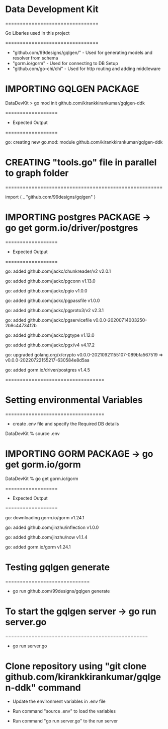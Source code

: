# Data Development Kit

================================

Go Libaries used in this project 

================================

- "github.com/99designs/gqlgen/" - Used for generating models and resolver from schema
- "gorm.io/gorm" - Used for connecting to DB Setup
- "github.com/go-chi/chi" - Used for http routing and adding middleware


# IMPORTING GQLGEN PACKAGE

DataDevKit > go mod init github.com/kirankkirankumar/gqlgen-ddk  

==================

- Expected Output

==================

go: creating new go.mod: module github.com/kirankkirankumar/gqlgen-ddk

# CREATING "tools.go" file in parallel to graph folder

======================================================

import (
	_ "github.com/99designs/gqlgen"
)

# IMPORTING postgres PACKAGE ->  go get gorm.io/driver/postgres

==================

- Expected Output

==================

go: added github.com/jackc/chunkreader/v2 v2.0.1

go: added github.com/jackc/pgconn v1.13.0

go: added github.com/jackc/pgio v1.0.0

go: added github.com/jackc/pgpassfile v1.0.0

go: added github.com/jackc/pgproto3/v2 v2.3.1

go: added github.com/jackc/pgservicefile v0.0.0-20200714003250-2b9c44734f2b

go: added github.com/jackc/pgtype v1.12.0

go: added github.com/jackc/pgx/v4 v4.17.2

go: upgraded golang.org/x/crypto v0.0.0-20210921155107-089bfa567519 => v0.0.0-20220722155217-630584e8d5aa

go: added gorm.io/driver/postgres v1.4.5

==================================

# Setting environmental Variables 

==================================

- create .env file and specify the Required DB details 

DataDevKit % source .env

# IMPORTING GORM PACKAGE ->  go get gorm.io/gorm

 DataDevKit % go get gorm.io/gorm
 
==================

- Expected Output

==================

go: downloading gorm.io/gorm v1.24.1

go: added github.com/jinzhu/inflection v1.0.0

go: added github.com/jinzhu/now v1.1.4

go: added gorm.io/gorm v1.24.1


# Testing gqlgen generate

=============================

 - go run github.com/99designs/gqlgen generate


# To start the gqlgen server ->  go run server.go

=================================================

 - go run server.go


 # Clone repository using "git clone github.com/kirankkirankumar/gqlgen-ddk" command

- Update the environment variables in .env file

- Run command "source .env" to load the variables

- Run command "go run server.go" to the run server
